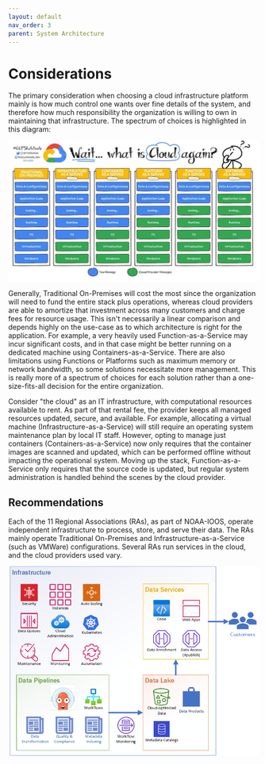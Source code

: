 ```yaml
---
layout: default
nav_order: 3
parent: System Architecture
---
```


# Considerations

The primary consideration when choosing a cloud infrastructure platform mainly is how much control one wants over fine details of the system, and therefore how much responsibility the organization is willing to own in maintaining that infrastructure. The spectrum of choices is highlighted in this diagram:

![Cloud services](../assets/cloud-services.png)

Generally, Traditional On-Premises will cost the most since the organization will need to fund the entire stack plus operations, whereas cloud providers are able to amortize that investment across many customers and charge fees for resource usage. This isn't necessarily a linear comparison and depends highly on the use-case as to which architecture is right for the application. For example, a very heavily used Function-as-a-Service may incur significant costs, and in that case might be better running on a dedicated machine using Containers-as-a-Service. There are also limitations using Functions or Platforms such as maximum memory or network bandwidth, so some solutions necessitate more management. This is really more of a spectrum of choices for each solution rather than a one-size-fits-all decision for the entire organization. 

Consider "the cloud" as an IT infrastructure, with computational resources available to rent. As part of that rental fee, the provider keeps all managed resources updated, secure, and available. For example, allocating a virtual machine (Infrastructure-as-a-Service) will still require an operating system maintenance plan by local IT staff. However, opting to manage just containers (Containers-as-a-Service) now only requires that the container images are scanned and updated, which can be performed offline without impacting the operational system. Moving up the stack, Function-as-a-Service only requires that the source code is updated, but regular system administration is handled behind the scenes by the cloud provider.


## Recommendations

Each of the 11 Regional Associations (RAs), as part of NOAA-IOOS, operate independent infrastructure to process, store, and serve their data. The RAs mainly operate Traditional On-Premises and Infrastructure-as-a-Service (such as VMWare) configurations. Several RAs run services in the cloud, and the cloud providers used vary.

![System Architecture recommendation](../assets/overall-architecture-rec.png)